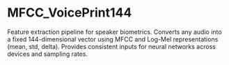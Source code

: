 # MFCC_VoicePrint144
Feature extraction pipeline for speaker biometrics. Converts any audio into a fixed 144-dimensional vector using MFCC and Log-Mel representations (mean, std, delta). Provides consistent inputs for neural networks across devices and sampling rates.
